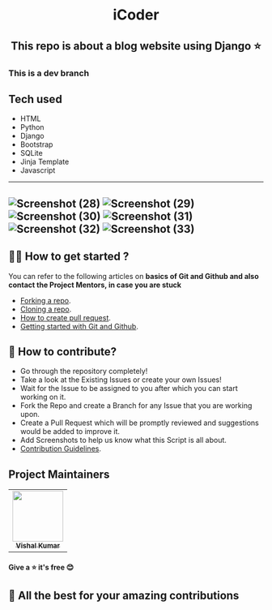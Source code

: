 
<h1 style="text-align: center;">iCoder</h1>

 <h2 align='center'>This repo is about a blog website using Django
⭐</h2>
<h3>This is a dev branch</h3>

## Tech used
* HTML
* Python
* Django
* Bootstrap
* SQLite
* Jinja Template
* Javascript
---
![Screenshot (28)](https://github.com/kvishalrj/iCoder/assets/102026258/34f49f2f-ed8b-4d4e-9883-06234f3fa529)
![Screenshot (29)](https://github.com/kvishalrj/iCoder/assets/102026258/dff81f4f-e5b6-4dd8-a9e6-19c3270013a6)
![Screenshot (30)](https://github.com/kvishalrj/iCoder/assets/102026258/005a56aa-b30e-4ab4-9f5d-74a5eda8c220)
![Screenshot (31)](https://github.com/kvishalrj/iCoder/assets/102026258/3e748eea-c49f-415a-88c2-aad5aeb1758e)
![Screenshot (32)](https://github.com/kvishalrj/iCoder/assets/102026258/41b0570b-fd29-41ea-b3d1-8e463d0ce4b9)
![Screenshot (33)](https://github.com/kvishalrj/iCoder/assets/102026258/636f7ec6-97b9-4262-b897-b7ee0ea48de5)
---

## 👨‍💻 How to get started ?
You can refer to the following articles on **basics of Git and Github and also contact the Project Mentors, in case you are stuck**
* [Forking a repo](https://docs.github.com/en/get-started/quickstart/fork-a-repo).
* [Cloning a repo](https://docs.github.com/en/repositories/creating-and-managing-repositories/cloning-a-repository).
* [How to create pull request](https://opensource.com/article/19/7/create-pull-request-github).
* [Getting started with Git and Github](https://youtu.be/apGV9Kg7ics?feature=shared).

 ## 📝 How to contribute?
 * Go through the repository completely!
 * Take a look at the Existing Issues or create your own Issues!
 * Wait for the Issue to be assigned to you after which you can start working on it.
 * Fork the Repo and create a Branch for any Issue that you are working upon.
 * Create a Pull Request which will be promptly reviewed and suggestions would be added to improve it.
 * Add Screenshots to help us know what this Script is all about.
 * [Contribution Guidelines](https://github.com/kvishalrj/MyShop/blob/main/CONTRIBUTING.md).
   
 
## Project Maintainers
<table align="center">
	<tr >
    <td align="center">
            <a href="https://github.com/kvishalrj">
              <img src="https://avatars.githubusercontent.com/u/102026258?v=4" width="100px" alt=""/><br />
              <sub><b>Vishal Kumar</b></sub>
            </a>
   </td>
  </tr>
</table>

#### Give a ⭐ it's free 😊
## 🎉 All the best for your amazing contributions
